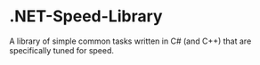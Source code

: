 .NET-Speed-Library
==================

A library of simple common tasks written in C# (and C++) that are specifically tuned for speed.
